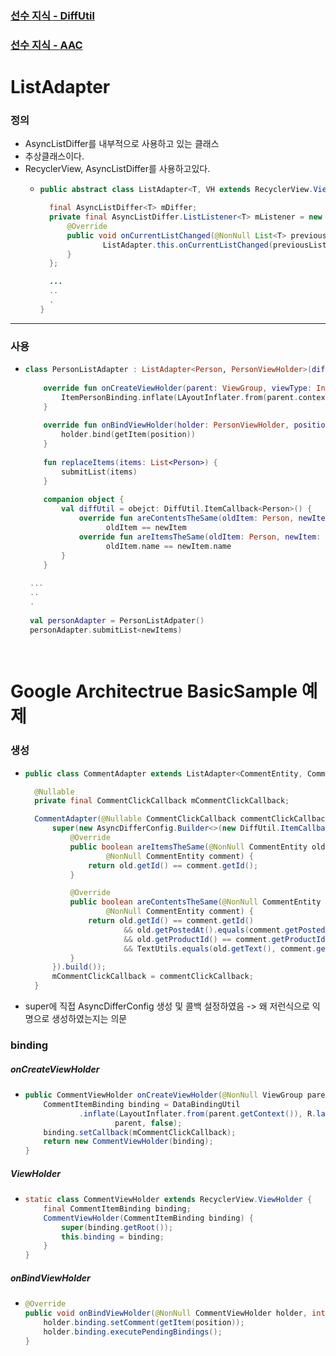 ### [선수 지식 - DiffUtil](https://github.com/sdk0213/Developer-Track/blob/master/안드로이드%20기초/RecyclerView-adapter-DiffUItil.md)
### [선수 지식 - AAC](https://github.com/sdk0213/Developer-Track/tree/master/안드로이드%20디자인%20패턴)
# ListAdapter
### 정의
* AsyncListDiffer를 내부적으로 사용하고 있는 클래스
* 추상클래스이다.
* RecyclerView, AsyncListDiffer를 사용하고있다.
  * ```java
    public abstract class ListAdapter<T, VH extends RecyclerView.ViewHolder> extends RecyclerView.Adapter<VH> {
  
      final AsyncListDiffer<T> mDiffer;
      private final AsyncListDiffer.ListListener<T> mListener = new AsyncListDiffer.ListListener<T>() {
          @Override
          public void onCurrentListChanged(@NonNull List<T> previousList, @NonNull List<T> currentList) {
                  ListAdapter.this.onCurrentListChanged(previousList, currentList);
          }
      };
    
      ...
      ..
      .
    }
---
### 사용
* ```kotlin
  class PersonListAdapter : ListAdapter<Person, PersonViewHolder>(diffUtil) {
      
      override fun onCreateViewHolder(parent: ViewGroup, viewType: Int) = PersonViewHolder(
          ItemPersonBinding.inflate(LAyoutInflater.from(parent.context), parent, false)
      }
      
      override fun onBindViewHolder(holder: PersonViewHolder, position: Int) {
          holder.bind(getItem(position))
      }
      
      fun replaceItems(items: List<Person>) {
          submitList(items)
      }
      
      companion object {
          val diffUtil = obejct: DiffUtil.ItemCallback<Person>() {
              override fun areContentsTheSame(oldItem: Person, newItem: Person_) = 
                    oldItem == newItem
              override fun areItemsTheSame(oldItem: Person, newItem: Person) =
                    oldItem.name == newItem.name
          }
      }
      
   ...
   ..
   .
   
   val personAdapter = PersonListAdpater()
   personAdapter.submitList<newItems)
   
   
# Google Architectrue BasicSample 예제
### 생성
* ```java
  public class CommentAdapter extends ListAdapter<CommentEntity, CommentAdapter.CommentViewHolder> {

    @Nullable
    private final CommentClickCallback mCommentClickCallback;

    CommentAdapter(@Nullable CommentClickCallback commentClickCallback) {
        super(new AsyncDifferConfig.Builder<>(new DiffUtil.ItemCallback<CommentEntity>() {
            @Override
            public boolean areItemsTheSame(@NonNull CommentEntity old,
                    @NonNull CommentEntity comment) {
                return old.getId() == comment.getId();
            }

            @Override
            public boolean areContentsTheSame(@NonNull CommentEntity old,
                    @NonNull CommentEntity comment) {
                return old.getId() == comment.getId()
                        && old.getPostedAt().equals(comment.getPostedAt())
                        && old.getProductId() == comment.getProductId()
                        && TextUtils.equals(old.getText(), comment.getText());
            }
        }).build());
        mCommentClickCallback = commentClickCallback;
    }
* super에 직접 AsyncDifferConfig 생성 및 콜백 설정하였음 -> 왜 저런식으로 익명으로 생성하였는지는 의문
### binding
##### onCreateViewHolder
* ```java
  public CommentViewHolder onCreateViewHolder(@NonNull ViewGroup parent, int viewType) {
      CommentItemBinding binding = DataBindingUtil
              .inflate(LayoutInflater.from(parent.getContext()), R.layout.comment_item,
                      parent, false);
      binding.setCallback(mCommentClickCallback);
      return new CommentViewHolder(binding);
  }
##### ViewHolder
* ```java
  static class CommentViewHolder extends RecyclerView.ViewHolder {
      final CommentItemBinding binding;
      CommentViewHolder(CommentItemBinding binding) {
          super(binding.getRoot());
          this.binding = binding;
      }
  }
##### onBindViewHolder
* ```java
  @Override
  public void onBindViewHolder(@NonNull CommentViewHolder holder, int position) {
      holder.binding.setComment(getItem(position));
      holder.binding.executePendingBindings();
  }
  
    
    
